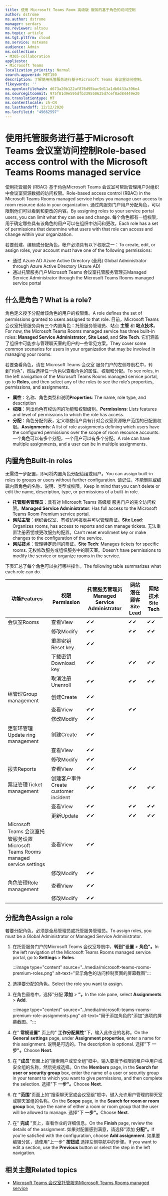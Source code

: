 ```yaml
---
title: 使用 Microsoft Teams Room 高级版 服务的基于角色的访问控制
author: dstrome
ms.author: dstrome
manager: serdars
ms.reviewer: altsou
ms.topic: article
ms.tgt.pltfrm: cloud
ms.service: msteams
audience: Admin
ms.collection:
- M365-collaboration
appliesto:
- Microsoft Teams
localization_priority: Normal
search.appverid: MET150
description: 了解使用托管服务进行基于Microsoft Teams 会议室访问控制。
f1keywords: ''
ms.openlocfilehash: d673a20b122af876d95bac9d11a1db0433a396e4
ms.sourcegitcommit: 975f81d9e595dfb339550625d7cef8ad84449e20
ms.translationtype: MT
ms.contentlocale: zh-CN
ms.lasthandoff: 12/12/2020
ms.locfileid: "49662597"
---
```

# <a name="role-based-access-control-with-the-microsoft-teams-rooms-managed-service"></a><span data-ttu-id="c2c61-103">使用托管服务进行基于Microsoft Teams 会议室访问控制</span><span class="sxs-lookup"><span data-stu-id="c2c61-103">Role-based access control with the Microsoft Teams Rooms managed service</span></span>

<span data-ttu-id="c2c61-104">使用托管服务 (RBAC) 基于角色Microsoft Teams 会议室可帮助管理用户对组织中会议室资源数据的访问权限。</span><span class="sxs-lookup"><span data-stu-id="c2c61-104">Role-based access control (RBAC) in the Microsoft Teams Rooms managed service helps you manage user access to room resource data in your organization.</span></span> <span data-ttu-id="c2c61-105">通过向服务门户用户分配角色，可以限制他们可以看到和更改的内容。</span><span class="sxs-lookup"><span data-stu-id="c2c61-105">By assigning roles to your service portal users, you can limit what they can see and change.</span></span> <span data-ttu-id="c2c61-106">每个角色都有一组权限，用于确定哪些具有该角色的用户可以在组织中访问和更改。</span><span class="sxs-lookup"><span data-stu-id="c2c61-106">Each role has a set of permissions that determine what users with that role can access and change within your organization.</span></span>

<span data-ttu-id="c2c61-107">若要创建、编辑或分配角色，帐户必须具有以下权限之一：</span><span class="sxs-lookup"><span data-stu-id="c2c61-107">To create, edit, or assign roles, your account must have one of the following permissions:</span></span>

- <span data-ttu-id="c2c61-108">通过 Azure AD Azure Active Directory (全局) </span><span class="sxs-lookup"><span data-stu-id="c2c61-108">Global Administrator through Azure Active Directory (Azure AD)</span></span>
- <span data-ttu-id="c2c61-109">通过托管服务门户Microsoft Teams 会议室托管服务管理员</span><span class="sxs-lookup"><span data-stu-id="c2c61-109">Managed Service Administrator through the Microsoft Teams Rooms managed service portal</span></span>

## <a name="what-is-a-role"></a><span data-ttu-id="c2c61-110">什么是角色？</span><span class="sxs-lookup"><span data-stu-id="c2c61-110">What is a role?</span></span>

<span data-ttu-id="c2c61-111">角色定义授予分配给该角色的用户的权限集。</span><span class="sxs-lookup"><span data-stu-id="c2c61-111">A role defines the set of permissions granted to users assigned to that role.</span></span> <span data-ttu-id="c2c61-112">目前，Microsoft Teams 会议室托管服务具有三个内置角色：托管服务管理员、站点 **主管** 和 **站点技术**。 </span><span class="sxs-lookup"><span data-stu-id="c2c61-112">For now, the Microsoft Teams Rooms managed service has three built-in roles: **Managed Service Administrator**, **Site Lead**, and **Site Tech**.</span></span> <span data-ttu-id="c2c61-113">它们涵盖了组织中可能参与管理聊天室的用户的一些常见方案。</span><span class="sxs-lookup"><span data-stu-id="c2c61-113">They cover some common scenarios for users in your organization that may be involved in managing your rooms.</span></span>

<span data-ttu-id="c2c61-114">若要查看角色，请在 Microsoft Teams 会议室 服务门户的左侧导航栏中，转到"角色"，然后选择任一角色以查看角色的属性、权限和分配。</span><span class="sxs-lookup"><span data-stu-id="c2c61-114">To see roles, in the left navigation of the Microsoft Teams Rooms managed service portal, go to **Roles**, and then select any of the roles to see the role’s properties, permissions, and assignments.</span></span>  

- <span data-ttu-id="c2c61-115">**属性**：名称、角色类型和说明</span><span class="sxs-lookup"><span data-stu-id="c2c61-115">**Properties**: The name, role type, and description</span></span>
- <span data-ttu-id="c2c61-116">**权限**：列出角色有权访问的功能和权限级别。</span><span class="sxs-lookup"><span data-stu-id="c2c61-116">**Permissions**: Lists features and level of permissions to which the role has access.</span></span>
- <span data-ttu-id="c2c61-117">**分配**：角色分配列表，定义哪些用户具有针对会议室资源帐户范围的已配置权限。</span><span class="sxs-lookup"><span data-stu-id="c2c61-117">**Assignments**: A list of role assignments defining which users have the configured permissions over the scope of room resource accounts.</span></span> <span data-ttu-id="c2c61-118">一个角色可以有多个分配，一个用户可以有多个分配。</span><span class="sxs-lookup"><span data-stu-id="c2c61-118">A role can have multiple assignments, and a user can be in multiple assignments.</span></span>

## <a name="built-in-roles"></a><span data-ttu-id="c2c61-119">内置角色</span><span class="sxs-lookup"><span data-stu-id="c2c61-119">Built-in roles</span></span>

<span data-ttu-id="c2c61-120">无需进一步配置，即可将内置角色分配给组或用户。</span><span class="sxs-lookup"><span data-stu-id="c2c61-120">You can assign built-in roles to groups or users without further configuration.</span></span> <span data-ttu-id="c2c61-121">请记住，不能删除或编辑内置角色的名称、说明、类型或权限。</span><span class="sxs-lookup"><span data-stu-id="c2c61-121">Keep in mind that you can't delete or edit the name, description, type, or permissions of a built-in role.</span></span>

- <span data-ttu-id="c2c61-122">**托管服务管理员**：具有对 Microsoft Teams 高级版 服务门户的完全访问权限。</span><span class="sxs-lookup"><span data-stu-id="c2c61-122">**Managed Service Administrator**: Has full access to the Microsoft Teams Room Premium service portal.</span></span>
- <span data-ttu-id="c2c61-123">**网站主管**：组织会议室、有权访问报表并可以管理票证。</span><span class="sxs-lookup"><span data-stu-id="c2c61-123">**Site Lead**: Organizes rooms, has access to reports and can manage tickets.</span></span> <span data-ttu-id="c2c61-124">无法重置注册密钥或更改服务的配置。</span><span class="sxs-lookup"><span data-stu-id="c2c61-124">Can't reset enrollment key or make changes to the configuration of the service.</span></span>  
- <span data-ttu-id="c2c61-125">**网站技术**：管理特定房间的票证。</span><span class="sxs-lookup"><span data-stu-id="c2c61-125">**Site Tech**: Manages tickets for specific rooms.</span></span> <span data-ttu-id="c2c61-126">无权修改服务或组织服务中的聊天室。</span><span class="sxs-lookup"><span data-stu-id="c2c61-126">Doesn't have permissions to modify the service or organize rooms in the service.</span></span>

<span data-ttu-id="c2c61-127">下表汇总了每个角色可以执行哪些操作。</span><span class="sxs-lookup"><span data-stu-id="c2c61-127">The following table summarizes what each role can do.</span></span>

|<span data-ttu-id="c2c61-128">功能</span><span class="sxs-lookup"><span data-stu-id="c2c61-128">Features</span></span> |<span data-ttu-id="c2c61-129">权限</span><span class="sxs-lookup"><span data-stu-id="c2c61-129">Permission</span></span> |<span data-ttu-id="c2c61-130">托管服务管理员</span><span class="sxs-lookup"><span data-stu-id="c2c61-130">Managed Service Administrator</span></span>  |<span data-ttu-id="c2c61-131">网站潜在顾客</span><span class="sxs-lookup"><span data-stu-id="c2c61-131">Site Lead</span></span>  |<span data-ttu-id="c2c61-132">网站技术</span><span class="sxs-lookup"><span data-stu-id="c2c61-132">Site Tech</span></span>  |
|---------|---------|---------|---------|---------|
|<span data-ttu-id="c2c61-133">会议室</span><span class="sxs-lookup"><span data-stu-id="c2c61-133">Rooms</span></span>     |<span data-ttu-id="c2c61-134">查看</span><span class="sxs-lookup"><span data-stu-id="c2c61-134">View</span></span>        |<span data-ttu-id="c2c61-135">&#10004;</span><span class="sxs-lookup"><span data-stu-id="c2c61-135">&#10004;</span></span>           |<span data-ttu-id="c2c61-136">&#10004;</span><span class="sxs-lookup"><span data-stu-id="c2c61-136">&#10004;</span></span>           |<span data-ttu-id="c2c61-137">&#10004;</span><span class="sxs-lookup"><span data-stu-id="c2c61-137">&#10004;</span></span>  |
|    |<span data-ttu-id="c2c61-138">修改</span><span class="sxs-lookup"><span data-stu-id="c2c61-138">Modify</span></span>         |<span data-ttu-id="c2c61-139">&#10004;</span><span class="sxs-lookup"><span data-stu-id="c2c61-139">&#10004;</span></span>           |<span data-ttu-id="c2c61-140">&#10004;</span><span class="sxs-lookup"><span data-stu-id="c2c61-140">&#10004;</span></span>           |<span data-ttu-id="c2c61-141">&#10004;</span><span class="sxs-lookup"><span data-stu-id="c2c61-141">&#10004;</span></span> |
|    |<span data-ttu-id="c2c61-142">重置密钥</span><span class="sxs-lookup"><span data-stu-id="c2c61-142">Reset key</span></span>         |<span data-ttu-id="c2c61-143">&#10004;</span><span class="sxs-lookup"><span data-stu-id="c2c61-143">&#10004;</span></span>           |         ||
|    |<span data-ttu-id="c2c61-144">下载密钥</span><span class="sxs-lookup"><span data-stu-id="c2c61-144">Download key</span></span>         |<span data-ttu-id="c2c61-145">&#10004;</span><span class="sxs-lookup"><span data-stu-id="c2c61-145">&#10004;</span></span>           |<span data-ttu-id="c2c61-146">&#10004;</span><span class="sxs-lookup"><span data-stu-id="c2c61-146">&#10004;</span></span>          |<span data-ttu-id="c2c61-147">&#10004;</span><span class="sxs-lookup"><span data-stu-id="c2c61-147">&#10004;</span></span> |
|    |<span data-ttu-id="c2c61-148">取消注册</span><span class="sxs-lookup"><span data-stu-id="c2c61-148">Unenroll</span></span>         |<span data-ttu-id="c2c61-149">&#10004;</span><span class="sxs-lookup"><span data-stu-id="c2c61-149">&#10004;</span></span>           |<span data-ttu-id="c2c61-150">&#10004;</span><span class="sxs-lookup"><span data-stu-id="c2c61-150">&#10004;</span></span>           |<span data-ttu-id="c2c61-151">&#10004;</span><span class="sxs-lookup"><span data-stu-id="c2c61-151">&#10004;</span></span> |
|<span data-ttu-id="c2c61-152">组管理</span><span class="sxs-lookup"><span data-stu-id="c2c61-152">Group management</span></span>   |<span data-ttu-id="c2c61-153">创建</span><span class="sxs-lookup"><span data-stu-id="c2c61-153">Create</span></span>         |<span data-ttu-id="c2c61-154">&#10004;</span><span class="sxs-lookup"><span data-stu-id="c2c61-154">&#10004;</span></span>           |           ||
|    |<span data-ttu-id="c2c61-155">查看</span><span class="sxs-lookup"><span data-stu-id="c2c61-155">View</span></span>       |<span data-ttu-id="c2c61-156">&#10004;</span><span class="sxs-lookup"><span data-stu-id="c2c61-156">&#10004;</span></span>          |<span data-ttu-id="c2c61-157">&#10004;</span><span class="sxs-lookup"><span data-stu-id="c2c61-157">&#10004;</span></span>           ||
|    |<span data-ttu-id="c2c61-158">修改</span><span class="sxs-lookup"><span data-stu-id="c2c61-158">Modify</span></span>         |<span data-ttu-id="c2c61-159">&#10004;</span><span class="sxs-lookup"><span data-stu-id="c2c61-159">&#10004;</span></span>           |           ||
|<span data-ttu-id="c2c61-160">更新环管理</span><span class="sxs-lookup"><span data-stu-id="c2c61-160">Update ring management</span></span>    |<span data-ttu-id="c2c61-161">创建</span><span class="sxs-lookup"><span data-stu-id="c2c61-161">Create</span></span>         |<span data-ttu-id="c2c61-162">&#10004;</span><span class="sxs-lookup"><span data-stu-id="c2c61-162">&#10004;</span></span>           |           ||
|    |<span data-ttu-id="c2c61-163">查看</span><span class="sxs-lookup"><span data-stu-id="c2c61-163">View</span></span>         |<span data-ttu-id="c2c61-164">&#10004;</span><span class="sxs-lookup"><span data-stu-id="c2c61-164">&#10004;</span></span>           |           ||
|    |<span data-ttu-id="c2c61-165">修改</span><span class="sxs-lookup"><span data-stu-id="c2c61-165">Modify</span></span>         |<span data-ttu-id="c2c61-166">&#10004;</span><span class="sxs-lookup"><span data-stu-id="c2c61-166">&#10004;</span></span>           |           ||
|<span data-ttu-id="c2c61-167">报表</span><span class="sxs-lookup"><span data-stu-id="c2c61-167">Reports</span></span>   |<span data-ttu-id="c2c61-168">查看</span><span class="sxs-lookup"><span data-stu-id="c2c61-168">View</span></span>        |<span data-ttu-id="c2c61-169">&#10004;</span><span class="sxs-lookup"><span data-stu-id="c2c61-169">&#10004;</span></span>           |<span data-ttu-id="c2c61-170">&#10004;</span><span class="sxs-lookup"><span data-stu-id="c2c61-170">&#10004;</span></span>           ||
|<span data-ttu-id="c2c61-171">票证管理</span><span class="sxs-lookup"><span data-stu-id="c2c61-171">Ticket management</span></span>   |<span data-ttu-id="c2c61-172">创建客户事件</span><span class="sxs-lookup"><span data-stu-id="c2c61-172">Create customer incident</span></span>         |<span data-ttu-id="c2c61-173">&#10004;</span><span class="sxs-lookup"><span data-stu-id="c2c61-173">&#10004;</span></span>           |<span data-ttu-id="c2c61-174">&#10004;</span><span class="sxs-lookup"><span data-stu-id="c2c61-174">&#10004;</span></span>           |<span data-ttu-id="c2c61-175">&#10004;</span><span class="sxs-lookup"><span data-stu-id="c2c61-175">&#10004;</span></span>  |
|    |<span data-ttu-id="c2c61-176">查看</span><span class="sxs-lookup"><span data-stu-id="c2c61-176">View</span></span>         |<span data-ttu-id="c2c61-177">&#10004;</span><span class="sxs-lookup"><span data-stu-id="c2c61-177">&#10004;</span></span>           |<span data-ttu-id="c2c61-178">&#10004;</span><span class="sxs-lookup"><span data-stu-id="c2c61-178">&#10004;</span></span>           |<span data-ttu-id="c2c61-179">&#10004;</span><span class="sxs-lookup"><span data-stu-id="c2c61-179">&#10004;</span></span>  |
|    |<span data-ttu-id="c2c61-180">更新</span><span class="sxs-lookup"><span data-stu-id="c2c61-180">Update</span></span>         |<span data-ttu-id="c2c61-181">&#10004;</span><span class="sxs-lookup"><span data-stu-id="c2c61-181">&#10004;</span></span>           |<span data-ttu-id="c2c61-182">&#10004;</span><span class="sxs-lookup"><span data-stu-id="c2c61-182">&#10004;</span></span>           |<span data-ttu-id="c2c61-183">&#10004;</span><span class="sxs-lookup"><span data-stu-id="c2c61-183">&#10004;</span></span>  |
|<span data-ttu-id="c2c61-184">Microsoft Teams 会议室托管服务设置</span><span class="sxs-lookup"><span data-stu-id="c2c61-184">Microsoft Teams Rooms managed service settings</span></span>    |<span data-ttu-id="c2c61-185">查看</span><span class="sxs-lookup"><span data-stu-id="c2c61-185">View</span></span>         |<span data-ttu-id="c2c61-186">&#10004;</span><span class="sxs-lookup"><span data-stu-id="c2c61-186">&#10004;</span></span>           |         ||
|    |<span data-ttu-id="c2c61-187">修改</span><span class="sxs-lookup"><span data-stu-id="c2c61-187">Modify</span></span>        |<span data-ttu-id="c2c61-188">&#10004;</span><span class="sxs-lookup"><span data-stu-id="c2c61-188">&#10004;</span></span>           |         ||
|<span data-ttu-id="c2c61-189">角色管理</span><span class="sxs-lookup"><span data-stu-id="c2c61-189">Role management</span></span>    |<span data-ttu-id="c2c61-190">查看</span><span class="sxs-lookup"><span data-stu-id="c2c61-190">View</span></span>         |<span data-ttu-id="c2c61-191">&#10004;</span><span class="sxs-lookup"><span data-stu-id="c2c61-191">&#10004;</span></span>           |         ||
|    |<span data-ttu-id="c2c61-192">修改</span><span class="sxs-lookup"><span data-stu-id="c2c61-192">Modify</span></span>         |<span data-ttu-id="c2c61-193">&#10004;</span><span class="sxs-lookup"><span data-stu-id="c2c61-193">&#10004;</span></span>           |         ||

## <a name="assign-a-role"></a><span data-ttu-id="c2c61-194">分配角色</span><span class="sxs-lookup"><span data-stu-id="c2c61-194">Assign a role</span></span>

<span data-ttu-id="c2c61-195">若要分配角色，必须是全局管理员或托管服务管理员。</span><span class="sxs-lookup"><span data-stu-id="c2c61-195">To assign roles, you must be a Global Administrator or Managed Service Administrator.</span></span>

1. <span data-ttu-id="c2c61-196">在托管服务门户的Microsoft Teams 会议室导航中，**转到"设置**  >  **角色"。**</span><span class="sxs-lookup"><span data-stu-id="c2c61-196">In the left navigation of the Microsoft Teams Rooms managed service portal, go to **Settings** > **Roles**.</span></span>

    :::image type="content" source="../media/microsoft-teams-rooms-premium-roles.png" alt-text="显示角色的访问控制页面的屏幕截图":::

2. <span data-ttu-id="c2c61-198">选择要分配的角色。</span><span class="sxs-lookup"><span data-stu-id="c2c61-198">Select the role you want to assign.</span></span>
3. <span data-ttu-id="c2c61-199">在角色窗格中，选择"分配 **添加**  >  **"。**</span><span class="sxs-lookup"><span data-stu-id="c2c61-199">In the role pane, select **Assignments** > **Add**.</span></span>

    :::image type="content" source="../media/microsoft-teams-rooms-premium-role-assignments.png" alt-text="用于添加角色的"添加"选项的屏幕截图。":::

4. <span data-ttu-id="c2c61-201">在" **常规设置"** 页上的" **工作分配属性**"下，输入此作业的名称。</span><span class="sxs-lookup"><span data-stu-id="c2c61-201">On the **General settings** page, under **Assignment properties**, enter a name for this assignment.</span></span> <span data-ttu-id="c2c61-202">说明是可选的。</span><span class="sxs-lookup"><span data-stu-id="c2c61-202">The description is optional.</span></span> <span data-ttu-id="c2c61-203">选择"下 **一步"。**</span><span class="sxs-lookup"><span data-stu-id="c2c61-203">Choose **Next.**</span></span>
5. <span data-ttu-id="c2c61-204">在 **"成员**"页面上的"搜索用户或安全组"框中，输入要授予权限的租户中用户或安全组的名称，然后完成选择。</span><span class="sxs-lookup"><span data-stu-id="c2c61-204">On the **Members** page, in the **Search for user or security group** box, enter the name of a user or security group in your tenant to which you want to give permissions, and then complete the selection.</span></span> <span data-ttu-id="c2c61-205">选择"下 **一步"。**</span><span class="sxs-lookup"><span data-stu-id="c2c61-205">Choose **Next**.</span></span> 
6. <span data-ttu-id="c2c61-206">在 **"范围**"页面上的"搜索聊天室或会议室组"框中，键入允许用户管理的聊天室或聊天室组的名称。</span><span class="sxs-lookup"><span data-stu-id="c2c61-206">On the **Scope** page, in the **Search for room or room group** box, type the name of either a room or room group that the user will be allowed to manage.</span></span> <span data-ttu-id="c2c61-207">选择"下 **一步"。**</span><span class="sxs-lookup"><span data-stu-id="c2c61-207">Choose **Next**.</span></span>
7. <span data-ttu-id="c2c61-208">在" **完成** "页上，查看作业的详细信息。</span><span class="sxs-lookup"><span data-stu-id="c2c61-208">On the **Finish** page, review the details of the assignment.</span></span> <span data-ttu-id="c2c61-209">如果对配置感到满意，请选择"添加 **分配"。**</span><span class="sxs-lookup"><span data-stu-id="c2c61-209">If you're satisfied with the configuration, choose **Add assignment**.</span></span> <span data-ttu-id="c2c61-210">如果要编辑分区，请使用"上一步" **按钮或** 选择左侧导航中的步骤。</span><span class="sxs-lookup"><span data-stu-id="c2c61-210">If you want to edit a section, use the **Previous** button or select the step in the left navigation.</span></span>  

## <a name="related-topics"></a><span data-ttu-id="c2c61-211">相关主题</span><span class="sxs-lookup"><span data-stu-id="c2c61-211">Related topics</span></span>

- [<span data-ttu-id="c2c61-212">Microsoft Teams 会议室托管服务</span><span class="sxs-lookup"><span data-stu-id="c2c61-212">Microsoft Teams Rooms managed service</span></span>](microsoft-teams-rooms-premium.md)
